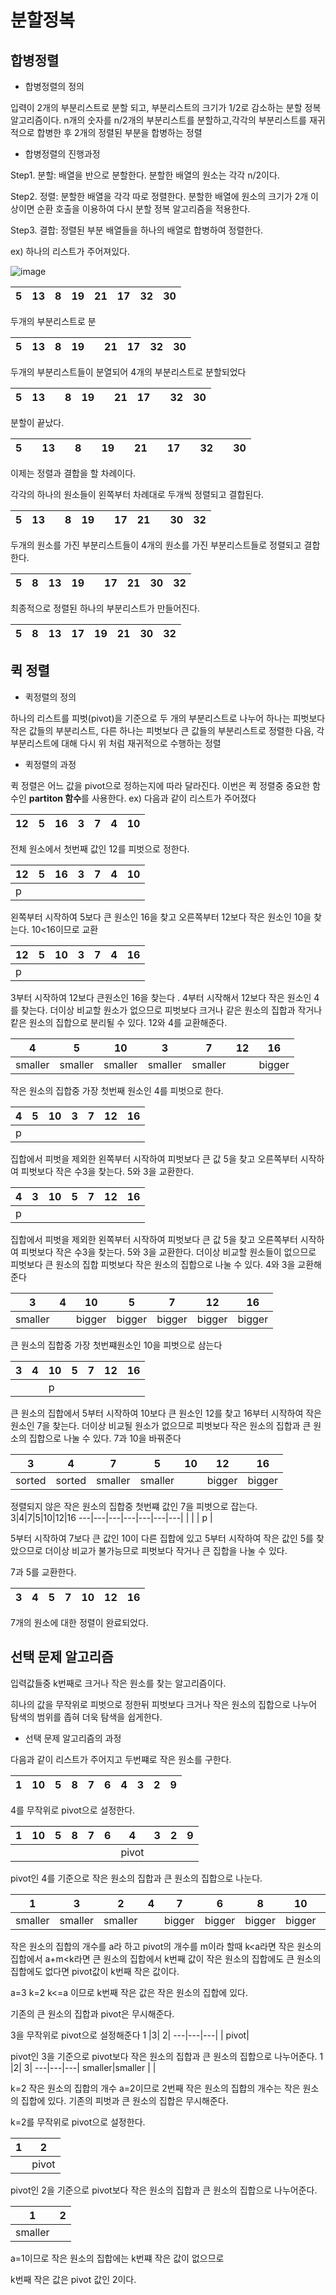 # 분할정복

## 합병정렬 
* 합병정렬의 정의

입력이 2개의 부분리스트로 분할 되고, 부분리스트의 크기가 1/2로 감소하는 분할 정복 알고리즘이다. n개의 숫자를 n/2개의 부분리스트를 분할하고,각각의 부분리스트를 재귀적으로 합병한 후 2개의 정렬된 부분을 합병하는 정렬 

* 합병정렬의 진행과정

Step1. 분할: 배열을 반으로 분할한다. 분할한 배열의 원소는 각각 n/2이다.

Step2. 정렬: 분할한 배열을 각각 따로 정렬한다. 분할한 배열에 원소의 크기가 2개 이상이면 순환 호출을 이용하여 다시 분할 정복 알고리즘을 적용한다.

Step3. 결합: 정렬된 부분 배열들을 하나의 배열로 합병하여 정렬한다.

ex)
하나의 리스트가 주어져있다.

![image](https://user-images.githubusercontent.com/100903674/159172023-769cba27-239f-464b-b52e-88722d225f2e.png)


5|13|8|19|21|17|32|30
---|---|---|---|---|---|---|---|

두개의 부분리스트로 분

5|13|8|19| |21|17|32|30 
---|---|---|---|---|---|---|---|---|

두개의 부분리스트들이 분열되어 4개의 부분리스트로 분할되었다

5|13| |8|19| |21|17| |32|30 
---|---|---|---|---|---|---|---|---|---|---|                                                                                     

분할이 끝났다. 
 
5| |13| |8| |19| |21| |17| |32| |30 
---|---|---|---|---|---|---|---|---|---|---|---|---|---|---| 

이제는 정렬과 결합을 할 차례이다.

각각의 하나의 원소들이 왼쪽부터 차례대로 두개씩 정렬되고 결합된다.

5|13| |8|19| |17|21| |30|32
---|---|---|---|---|---|---|---|---|---|---|  

두개의 원소를 가진 부분리스트들이 4개의 원소를 가진 부분리스트들로 정렬되고 결합한다.

 5|8|13|19| |17|21|30|32 
---|---|---|---|---|---|---|---|---|

최종적으로 정렬된 하나의 부분리스트가 만들어진다.

5|8|13|17|19|21|30|32
---|---|---|---|---|---|---|---|





## 퀵 정렬

* 퀵정렬의 정의

하나의 리스트를 피벗(pivot)을 기준으로 두 개의 부분리스트로 나누어 하나는 피벗보다 작은 값들의 부분리스트, 다른 하나는 피벗보다 큰 값들의 부분리스트로 정렬한 다음, 각 부분리스트에 대해 다시 위 처럼 재귀적으로 수행하는 정렬


* 퀵정렬의 과정

퀵 정렬은 어느 값을 pivot으로 정하는지에 따라 달라진다. 이번은 퀵 정렬중 중요한 함수인 **partiton 함수**를 사용한다.
ex)
다음과 같이 리스트가 주어졌다

12|5|16|3|7|4|10
---|---|---|---|---|---|---|

전체 원소에서 첫번째 값인 12를 피벗으로 정한다.

12|5|16|3|7|4|10
---|---|---|---|---|---|---|
p|                         | 

왼쪽부터 시작하여 5보다 큰 원소인 16을 찾고 오른쪽부터 12보다 작은 원소인 10을 찾는다. 10<16이므로 교환

12|5|10|3|7|4|16
---|---|---|---|---|---|---|
p|                         | 

3부터 시작하여 12보다 큰원소인 16을 찾는다 . 4부터 시작해서 12보다 작은 원소인 4를 찾는다. 더이상 비교할 원소가 없으므로 피벗보다 크거나 같은 원소의 집합과 작거나 캍은 원소의 집합으로 분리될 수 있다. 12와 4를 교환해준다.

4|5|10|3|7|12|16
---|---|---|---|---|---|---|
smaller|smaller|smaller|smaller|smaller|   |bigger|                          

작은 원소의 집합중 가장 첫번째 원소인 4를 피벗으로 한다.

4|5|10|3|7|12|16
---|---|---|---|---|---|---|
p|                         | 

집합에서 피벗을 제외한 왼쪽부터 시작하여 피벗보다 큰 값 5을 찾고 오른쪽부터 시작하여 피벗보다 작은 수3을 찾는다. 5와 3을 교환한다.

4|3|10|5|7|12|16
---|---|---|---|---|---|---|
p|                         |

집합에서 피벗을 제외한 왼쪽부터 시작하여 피벗보다 큰 값 5을 찾고 오른쪽부터 시작하여 피벗보다 작은 수3을 찾는다. 5와 3을 교환한다.
더이상 비교할 원소들이 없으므로 피벗보다 큰 원소의 집합 피벗보다 작은 원소의 집합으로 나눌 수 있다. 4와 3을 교환해준다

3|4|10|5|7|12|16
---|---|---|---|---|---|---|
smaller|  |bigger   |bigger   |bigger   |bigger   |bigger                       |

큰 원소의 집합중 가장 첫번쨰원소인 10을 피벗으로 삼는다

3|4|10|5|7|12|16
---|---|---|---|---|---|---|
 |                         | | p |

큰 원소의 집합에서 5부터 시작하여 10보다 큰 원소인 12를 찾고 16부터 시작하여 작은 원소인 7을 찾는다.
더이상 비교될 원소가 없으므로 피벗보다 작은 원소의 집합과 큰 원소의 집합으로 나눌 수 있다. 7과 10을 바꿔준다


3|4|7|5|10|12|16
---|---|---|---|---|---|---|
sorted| sorted |smaller   |smaller   |   |bigger   |bigger         

정렬되지 않은 작은 원소의 집합중 첫번쨰 값인 7을 피벗으로 잡는다.
3|4|7|5|10|12|16
---|---|---|---|---|---|---|
 |                         | | p |

5부터 시작하여 7보다 큰 값인 10이 다른 집합에 있고 5부터 시작하여 작은 값인 5를 찾았으므로 더이상 비교가 불가능므로 피벗보다 작거나 큰 집합을 나눌 수 있다.

7과 5를 교환한다.

3|4|5|7|10|12|16
---|---|---|---|---|---|---|

7개의 원소에 대한 정렬이 완료되었다.

## 선택 문제 알고리즘
입력값들중 k번째로 크거나 작은  원소를 찾는 알고리즘이다.

히나의 값을 무작위로 피벗으로 정한뒤 피벗보다 크거나 작은 원소의 집합으로 나누어 탐색의 범위를 좁혀 더욱 탐색을 쉽게한다.

* 선택 문제 알고리즘의 과정

다음과 같이 리스트가 주어지고 두번쨰로 작은 원소를 구한다.

1 |10| 5| 8| 7| 6| 4| 3| 2| 9
---|---|---|---|---|---|---|---|---|---|


4를  무작위로 pivot으로 설정한다. 

1 |10| 5| 8| 7| 6| 4| 3| 2| 9
---|---|---|---|---|---|---|---|---|---|
|  |   |   |   |   |   |pivot|


pivot인 4를 기준으로 작은 원소의 집합과 큰 원소의 집합으로 나눈다.

1 |3| 2| 4| 7| 6| 8| 10| 5| 9
---|---|---|---|---|---|---|---|---|---|
|smaller|smaller|smaller|   |bigger|bigger|bigger|bigger |bigger|bigger|bigger

작은 원소의 집합의 개수를 a라 하고 pivot의 개수를 m이라 할때 
k<a라면 작은 원소의 집합에서
a+m<k라면 큰 원소의 집합에서
k번째 값이 작은 원소의 집합에도 큰 원소의 집합에도 없다면 pivot값이 k번째 작은 값이다.

a=3
k=2
k<=a 이므로 
k번째 작은 값은 작은 원소의 집합에 있다.

기존의 큰 원소의 집합과 pivot은 무시해준다.


3을 무작위로 pivot으로 설정해준다
1 |3| 2|
---|---|---|
| pivot|

pivot인 3을 기준으로 pivot보다 작은 원소의 집합과 큰 원소의 집합으로 나누어준다.
1 |2| 3|
---|---|---|
smaller|smaller |   |

k=2
작은 원소의 집합의 개수 a=2이므로
2번째 작은 원소의 집합의 개수는 작은 원소의 집합에 있다.
기존의 피벗과 큰 원소의 집합은 무시해준다.

k=2를 무작위로 pivot으로 설정한다.

1 |2|
---|---|
|   |pivot|

pivot인 2을 기준으로 pivot보다 작은 원소의 집합과 큰 원소의 집합으로 나누어준다.

1 |2|
---|---|
smaller|  |

a=1이므로 작은 원소의 집합에는 k번쨰 작은 값이 없으므로

k번째 작은 값은 pivot 값인 2이다.



